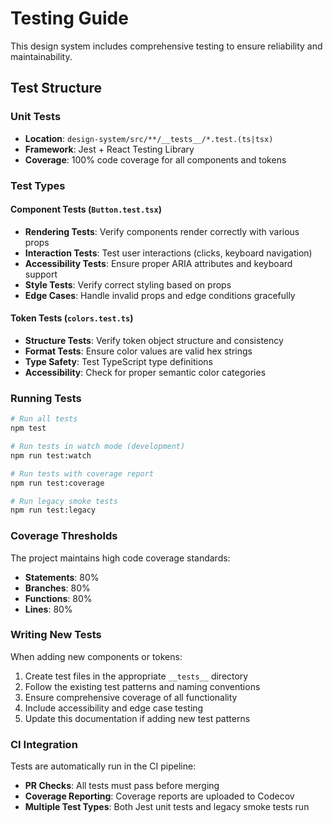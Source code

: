 # Testing Guide

This design system includes comprehensive testing to ensure reliability and maintainability.

## Test Structure

### Unit Tests
- **Location**: `design-system/src/**/__tests__/*.test.(ts|tsx)`
- **Framework**: Jest + React Testing Library
- **Coverage**: 100% code coverage for all components and tokens

### Test Types

#### Component Tests (`Button.test.tsx`)
- **Rendering Tests**: Verify components render correctly with various props
- **Interaction Tests**: Test user interactions (clicks, keyboard navigation)
- **Accessibility Tests**: Ensure proper ARIA attributes and keyboard support
- **Style Tests**: Verify correct styling based on props
- **Edge Cases**: Handle invalid props and edge conditions gracefully

#### Token Tests (`colors.test.ts`)
- **Structure Tests**: Verify token object structure and consistency
- **Format Tests**: Ensure color values are valid hex strings
- **Type Safety**: Test TypeScript type definitions
- **Accessibility**: Check for proper semantic color categories

### Running Tests

```bash
# Run all tests
npm test

# Run tests in watch mode (development)
npm run test:watch

# Run tests with coverage report
npm run test:coverage

# Run legacy smoke tests
npm run test:legacy
```

### Coverage Thresholds

The project maintains high code coverage standards:
- **Statements**: 80%
- **Branches**: 80%
- **Functions**: 80%
- **Lines**: 80%

### Writing New Tests

When adding new components or tokens:

1. Create test files in the appropriate `__tests__` directory
2. Follow the existing test patterns and naming conventions
3. Ensure comprehensive coverage of all functionality
4. Include accessibility and edge case testing
5. Update this documentation if adding new test patterns

### CI Integration

Tests are automatically run in the CI pipeline:
- **PR Checks**: All tests must pass before merging
- **Coverage Reporting**: Coverage reports are uploaded to Codecov
- **Multiple Test Types**: Both Jest unit tests and legacy smoke tests run